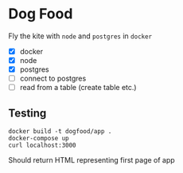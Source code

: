 # Dog Food
Fly the kite with `node` and `postgres` in `docker`
- [x] docker
- [x] node
- [x] postgres
- [ ] connect to postgres
- [ ] read from a table (create table etc.)

## Testing
```
docker build -t dogfood/app .
docker-compose up
curl localhost:3000
```
Should return HTML representing first page of app
